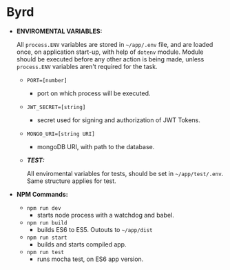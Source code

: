 # Byrd


* **ENVIROMENTAL VARIABLES:**

  All `process.ENV` variables are stored in `~/app/.env` file, and are loaded once, on application start-up, with help of `dotenv` module. Module should be executed before any other action is being made, unless `process.ENV` variables aren't required for the task.

  * `PORT=[number]`
    * port on which process will be executed.
  * `JWT_SECRET=[string]`
    * secret used for signing and authorization of JWT Tokens.
  * `MONGO_URI=[string URI]`
    * mongoDB URI, with path to the database.

  * ***TEST:***

      All enviromental variables for tests, should be set in `~/app/test/.env`. Same structure applies for test.

* **NPM Commands:**

  * `npm run dev`
    * starts node process with a watchdog and babel.
  * `npm run build`
    * builds ES6 to ES5. Outouts to `~/app/dist`
  * `npm run start`
    * builds and starts compiled app.
  * `npm run test`
    * runs mocha test, on ES6 app version.
